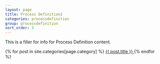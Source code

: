 ```yaml
---
layout: page
title: Process Definition2
categories: processdefinition
group: processdefinition
sort_order: 3
---
```


This is a filler for info for Process Definition content.

{% for post in site.categories[page.category] %}
    <a href="{{ post.url | absolute_url }}">
      {{ post.title }}
    </a>
{% endfor %}
